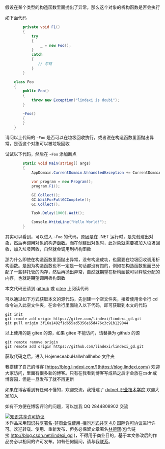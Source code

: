 
假设在某个类型的构造函数里面抛出了异常，那么这个对象的析构函数是否会执行

<!--more-->


<!-- 发布 -->

如下面代码

```csharp
        private void F1()
        {
            try
            {
                _ = new Foo();
            }
            catch
            {
               // 忽略
            }
        }

    class Foo
    {
        public Foo()
        {
            throw new Exception("lindexi is doubi");
        }

        ~Foo()
        {
        }
    }
```

请问以上代码的 `~Foo` 是否可以在垃圾回收执行，或者说在构造函数里面抛出异常，是否这个对象可以被垃圾回收

试试以下代码，然后在 `~Foo` 添加断点

```csharp
        static void Main(string[] args)
        {
            AppDomain.CurrentDomain.UnhandledException += CurrentDomain_UnhandledException;

            var program = new Program();
            program.F1();

            GC.Collect();
            GC.WaitForFullGCComplete();
            GC.Collect();

            Task.Delay(1000).Wait();

            Console.WriteLine("Hello World!");
        }
```

其实可以看到，可以进入 `~Foo` 的代码。原因是在 .NET 运行时，是先创建出对象，然后再调用对象的构造函数。而在创建出对象时，此对象就需要被加入垃圾回收，加入垃圾回收，自然就会调用到析构函数

那为什么即使在构造函数里面抛出异常，没有构造成功，也需要在垃圾回收调用析构函数。是因为构造函数也不一定是一句话都没有跑的，例如在构造函数里面已分配了一些非托管的内存，然后再抛出异常，自然就期望在析构函数可以释放分配的内存，也就是期望调用析构函数

本文代码还请到 [github](https://github.com/lindexi/lindexi_gd/tree/3f16a1492f1d655ad5356e65d476c3c91b129844/HojeneceabuHallwhallhebo) 或 [gitee](https://gitee.com/lindexi/lindexi_gd/tree/3f16a1492f1d655ad5356e65d476c3c91b129844/HojeneceabuHallwhallhebo) 上阅读代码

可以通过如下方式获取本文的源代码，先创建一个空文件夹，接着使用命令行 cd 命令进入此空文件夹，在命令行里面输入以下代码，即可获取到本文的代码

```
git init
git remote add origin https://gitee.com/lindexi/lindexi_gd.git
git pull origin 3f16a1492f1d655ad5356e65d476c3c91b129844
```

以上使用的是 gitee 的源，如果 gitee 不能访问，请替换为 github 的源

```
git remote remove origin
git remote add origin https://github.com/lindexi/lindexi_gd.git
```

获取代码之后，进入 HojeneceabuHallwhallhebo 文件夹



我搭建了自己的博客 [https://blog.lindexi.com/](https://blog.lindexi.com/) 欢迎大家访问，里面有很多新的博客。只有在我看到博客写成熟之后才会放在csdn或博客园，但是一旦发布了就不再更新

如果在博客看到有任何不懂的，欢迎交流，我搭建了 [dotnet 职业技术学院](https://t.me/dotnet_campus) 欢迎大家加入

如有不方便在博客评论的问题，可以加我 QQ 2844808902 交流

<a rel="license" href="http://creativecommons.org/licenses/by-nc-sa/4.0/"><img alt="知识共享许可协议" style="border-width:0" src="https://licensebuttons.net/l/by-nc-sa/4.0/88x31.png" /></a><br />本作品采用<a rel="license" href="http://creativecommons.org/licenses/by-nc-sa/4.0/">知识共享署名-非商业性使用-相同方式共享 4.0 国际许可协议</a>进行许可。欢迎转载、使用、重新发布，但务必保留文章署名[林德熙](http://blog.csdn.net/lindexi_gd)(包含链接:http://blog.csdn.net/lindexi_gd )，不得用于商业目的，基于本文修改后的作品务必以相同的许可发布。如有任何疑问，请与我[联系](mailto:lindexi_gd@163.com)。